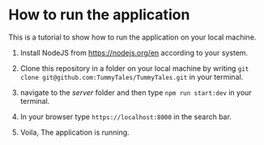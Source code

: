 # How to run the application

This is a tutorial to show how to run the application on your local machine.

1. Install NodeJS from https://nodejs.org/en according to your system.


2. Clone this repository in a folder on your local machine by writing ```git clone git@github.com:TummyTales/TummyTales.git``` in your terminal.


3. navigate to the _server_ folder and then type ```npm run start:dev``` in your terminal.


4. In your browser type ```https://localhost:8000``` in the search bar.


5. Voila, The application is running.

